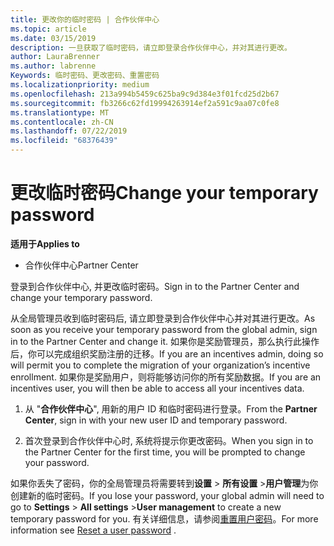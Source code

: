 ```yaml
---
title: 更改你的临时密码 | 合作伙伴中心
ms.topic: article
ms.date: 03/15/2019
description: 一旦获取了临时密码，请立即登录合作伙伴中心，并对其进行更改。
author: LauraBrenner
ms.author: labrenne
Keywords: 临时密码、更改密码、重置密码
ms.localizationpriority: medium
ms.openlocfilehash: 213a994b5459c625ba9c9d384e3f01fcd25d2b67
ms.sourcegitcommit: fb3266c62fd19994263914ef2a591c9aa07c0fe8
ms.translationtype: MT
ms.contentlocale: zh-CN
ms.lasthandoff: 07/22/2019
ms.locfileid: "68376439"
---
```

# <a name="change-your-temporary-password"></a><span data-ttu-id="fd753-104">更改临时密码</span><span class="sxs-lookup"><span data-stu-id="fd753-104">Change your temporary password</span></span>

<span data-ttu-id="fd753-105">**适用于**</span><span class="sxs-lookup"><span data-stu-id="fd753-105">**Applies to**</span></span>

-  <span data-ttu-id="fd753-106">合作伙伴中心</span><span class="sxs-lookup"><span data-stu-id="fd753-106">Partner Center</span></span>

<span data-ttu-id="fd753-107">登录到合作伙伴中心, 并更改临时密码。</span><span class="sxs-lookup"><span data-stu-id="fd753-107">Sign in to the Partner Center and change your temporary password.</span></span>

<span data-ttu-id="fd753-108">从全局管理员收到临时密码后, 请立即登录到合作伙伴中心并对其进行更改。</span><span class="sxs-lookup"><span data-stu-id="fd753-108">As soon as you receive your temporary password from the global admin, sign in to the Partner Center and change it.</span></span> <span data-ttu-id="fd753-109">如果你是奖励管理员，那么执行此操作后，你可以完成组织奖励注册的迁移。</span><span class="sxs-lookup"><span data-stu-id="fd753-109">If you are an incentives admin, doing so will permit you to complete the migration of your organization’s incentive enrollment.</span></span> <span data-ttu-id="fd753-110">如果你是奖励用户，则将能够访问你的所有奖励数据。</span><span class="sxs-lookup"><span data-stu-id="fd753-110">If you are an incentives user, you will then be able to access all your incentives data.</span></span>

1.  <span data-ttu-id="fd753-111">从 "**合作伙伴中心**", 用新的用户 ID 和临时密码进行登录。</span><span class="sxs-lookup"><span data-stu-id="fd753-111">From the **Partner Center**, sign in with your new user ID and temporary password.</span></span>

2.  <span data-ttu-id="fd753-112">首次登录到合作伙伴中心时, 系统将提示你更改密码。</span><span class="sxs-lookup"><span data-stu-id="fd753-112">When you sign in to the Partner Center for the first time, you will be prompted to change your password.</span></span>

<span data-ttu-id="fd753-113">如果你丢失了密码，你的全局管理员将需要转到**设置** > **所有设置** >**用户管理**为你创建新的临时密码。</span><span class="sxs-lookup"><span data-stu-id="fd753-113">If you lose your password, your global admin will need to go to  **Settings** > **All settings** >**User management** to create a new temporary password for you.</span></span>
<span data-ttu-id="fd753-114">有关详细信息，请参阅[重置用户密码](reset-a-user-password.md)。</span><span class="sxs-lookup"><span data-stu-id="fd753-114">For more information see [Reset a user password](reset-a-user-password.md) .</span></span>


 

 



